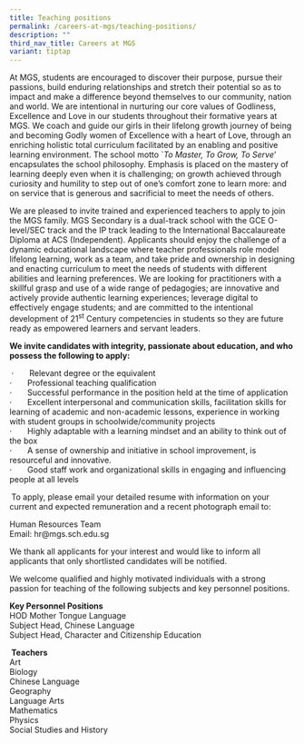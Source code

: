 ```yaml
---
title: Teaching positions
permalink: /careers-at-mgs/teaching-positions/
description: ""
third_nav_title: Careers at MGS
variant: tiptap
---
```

<p>At MGS, students are encouraged to discover their purpose, pursue their
passions, build enduring relationships and stretch their potential so as
to impact and make a difference beyond themselves to our community, nation
and world. We are intentional in nurturing our core values of Godliness,
Excellence and Love in our students throughout their formative years at
MGS. We coach and guide our girls in their lifelong growth journey of being
and becoming Godly women of Excellence with a heart of Love, through an
enriching holistic total curriculum facilitated by an enabling and positive
learning environment. The school motto `<em>To Master, To Grow, To Serve</em>’
encapsulates the school philosophy. Emphasis is placed on the mastery of
learning deeply even when it is challenging; on growth achieved through
curiosity and humility to step out of one’s comfort zone to learn more:
and on service that is generous and sacrificial to meet the needs of others.</p>
<p>We are pleased to invite trained and experienced teachers to apply to
join the MGS family. MGS Secondary is a dual-track school with the GCE
O-level/SEC track and the IP track leading to the International Baccalaureate
Diploma at ACS (Independent). Applicants should enjoy the challenge of
a dynamic educational landscape where teacher professionals role model
lifelong learning, work as a team, and take pride and ownership in designing
and enacting curriculum to meet the needs of students with different abilities
and learning preferences. We are looking for practitioners with a skillful
grasp and use of a wide range of pedagogies; are innovative and actively
provide authentic learning experiences; leverage digital to effectively
engage students; and are committed to the intentional development of 21<sup>st</sup> Century
competencies in students so they are future ready as empowered learners
and servant leaders.</p>
<p></p>
<p><strong>We invite candidates with integrity, passionate about education, and who possess the following to apply:</strong>
</p>
<p><strong>&nbsp;</strong>·&nbsp;&nbsp;&nbsp;&nbsp;&nbsp;&nbsp; Relevant
degree or the equivalent
<br>·&nbsp;&nbsp;&nbsp;&nbsp;&nbsp;&nbsp; Professional teaching qualification
<br>·&nbsp;&nbsp;&nbsp;&nbsp;&nbsp;&nbsp; Successful performance in the position
held at the time of application
<br>·&nbsp;&nbsp;&nbsp;&nbsp;&nbsp;&nbsp; Excellent interpersonal and communication
skills, facilitation skills for learning of academic and non-academic lessons,
experience in working with student groups in schoolwide/community projects
<br>·&nbsp;&nbsp;&nbsp;&nbsp;&nbsp;&nbsp; Highly adaptable with a learning
mindset and an ability to think out of the box
<br>·&nbsp;&nbsp;&nbsp;&nbsp;&nbsp;&nbsp; A sense of ownership and initiative
in school improvement, is resourceful and innovative.
<br>·&nbsp;&nbsp;&nbsp;&nbsp;&nbsp;&nbsp; Good staff work and organizational
skills in engaging and influencing people at all levels</p>
<p><strong>&nbsp;</strong>To apply, please email your detailed resume with
information on your current and expected remuneration and a recent photograph
email to:</p>
<p>Human Resources Team
<br>Email: <a rel="noopener noreferrer nofollow" target="_blank">hr@mgs.sch.edu.sg</a>
</p>
<p>We thank all applicants for your interest and would like to inform all
applicants that only shortlisted candidates will be notified.</p>
<p>We welcome qualified and highly motivated individuals with a strong passion
for teaching of the following subjects and key personnel positions.</p>
<p><strong>Key Personnel Positions</strong>
<br>HOD Mother Tongue Language
<br>Subject Head, Chinese Language
<br>Subject Head, Character and Citizenship Education</p>
<p><strong>&nbsp;Teachers</strong>
<br>Art
<br>Biology
<br>Chinese Language
<br>Geography
<br>Language Arts
<br>Mathematics
<br>Physics
<br>Social Studies and History</p>
<p></p>